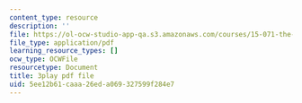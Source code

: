 ```yaml
---
content_type: resource
description: ''
file: https://ol-ocw-studio-app-qa.s3.amazonaws.com/courses/15-071-the-analytics-edge-spring-2017/5ee12b61caaa26eda069327599f284e7_Mge-sj1UVFM.pdf
file_type: application/pdf
learning_resource_types: []
ocw_type: OCWFile
resourcetype: Document
title: 3play pdf file
uid: 5ee12b61-caaa-26ed-a069-327599f284e7
---
```

